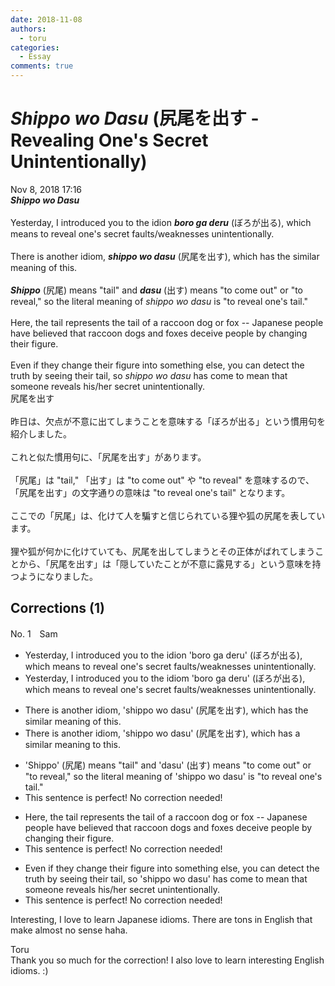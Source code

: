 ```yaml
---
date: 2018-11-08
authors:
  - toru
categories:
  - Essay
comments: true
---
```


# <strong><em>Shippo wo Dasu</strong></em> (尻尾を出す - Revealing One's Secret Unintentionally)
<div class="date">Nov 8, 2018 17:16</div>
<div id="post"><div id="body_show_ori">
<strong><em>Shippo wo Dasu</strong></em><br/><br/>Yesterday, I introduced you to the idion <strong><em>boro ga deru</em></strong> (ぼろが出る), which means to reveal one's secret faults/weaknesses unintentionally.<br/><br/>There is another idiom, <strong><em>shippo wo dasu</em></strong> (尻尾を出す), which has the similar meaning of this.<br/><br/><strong><em>Shippo</em></strong> (尻尾) means "tail" and <strong><em>dasu</em></strong> (出す) means "to come out" or "to reveal," so the literal meaning of <em>shippo wo dasu</em> is "to reveal one's tail."<br/><br/>Here, the tail represents the tail of a raccoon dog or fox -- Japanese people have believed that raccoon dogs and foxes deceive people by changing their figure.<br/><br/>Even if they change their figure into something else, you can detect the truth by seeing their tail, so <em>shippo wo dasu</em> has come to mean that someone reveals his/her secret unintentionally.
</div></div>

<!-- more -->

<div id="post_ja"><div id="body_show_mo">
尻尾を出す<br/><br/>昨日は、欠点が不意に出てしまうことを意味する「ぼろが出る」という慣用句を紹介しました。<br/><br/>これと似た慣用句に、「尻尾を出す」があります。<br/><br/>「尻尾」は "tail," 「出す」は "to come out" や "to reveal" を意味するので、「尻尾を出す」の文字通りの意味は "to reveal one's tail" となります。<br/><br/>ここでの「尻尾」は、化けて人を騙すと信じられている狸や狐の尻尾を表しています。<br/><br/>狸や狐が何かに化けていても、尻尾を出してしまうとその正体がばれてしまうことから、「尻尾を出す」は「隠していたことが不意に露見する」という意味を持つようになりました。
</div></div>

## Corrections (1)
<div id="block"><div class="first_name"> No. 1　<span class="just_name">Sam</span></div><div id="block2">
<ul class="correction_field">
<li class="incorrect">Yesterday, I introduced you to the idion 'boro ga deru' (ぼろが出る), which means to reveal one's secret faults/weaknesses unintentionally.</li>
<li class="corrected correct">
Yesterday, I introduced you to the idio<span class="f_red">m</span> 'boro ga deru' (ぼろが出る), which means to reveal one's secret faults/weaknesses unintentionally.
</li>
</ul>
<ul class="correction_field">
<li class="incorrect">There is another idiom, 'shippo wo dasu' (尻尾を出す), which has the similar meaning of this.</li>
<li class="corrected correct">
There is another idiom, 'shippo wo dasu' (尻尾を出す), which has <span class="f_red">a</span> similar meaning <span class="f_red">to</span> this.
</li>
</ul>
<ul class="correction_field">
<li class="incorrect">'Shippo' (尻尾) means "tail" and 'dasu' (出す) means "to come out" or "to reveal," so the literal meaning of 'shippo wo dasu' is "to reveal one's tail."</li>
<li class="corrected perfect">This sentence is perfect! No correction needed!</li>
</ul>
<ul class="correction_field">
<li class="incorrect">Here, the tail represents the tail of a raccoon dog or fox -- Japanese people have believed that raccoon dogs and foxes deceive people by changing their figure.</li>
<li class="corrected perfect">This sentence is perfect! No correction needed!</li>
</ul>
<ul class="correction_field">
<li class="incorrect">Even if they change their figure into something else, you can detect the truth by seeing their tail, so 'shippo wo dasu' has come to mean that someone reveals his/her secret unintentionally.</li>
<li class="corrected perfect">This sentence is perfect! No correction needed!</li>
</ul>
<p class="comment_small">
 Interesting, I love to learn Japanese idioms. There are tons in English that make almost no sense haha.
</p>

</div><div class="name"><span class="just_name">Toru</span><br>
Thank you so much for the correction! I also love to learn interesting English idioms. :)
</div>
</div>
